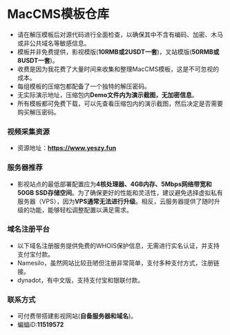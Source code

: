 # MacCMS模板仓库
- 请在解压模板后对源代码进行全面检查，以确保其中不含有编码、加密、木马或非公共域名等敏感信息。
- 模板并非免费提供，影视模版(**10RMB或2USDT一套**)，叉站模版(**50RMB或8USDT一套**)。
- 收费是因为我花费了大量时间来收集和整理MacCMS模板，这是不可忽视的成本。
- 每组模板的压缩包都配备了一个独特的解压密码。
- 无实际演示地址，压缩包内**Demo文件内为演示截图，无加密信息**。
- 所有模板都可免费下载，可以先查看压缩包内的演示截图，然后决定是否需要购买解压密码。

### 视频采集资源
- 资源地址：**https://www.yeszy.fun**

### 服务器推荐
- 影视站点的最低部署配置应为**4核处理器、4GB内存、5Mbps网络带宽和50GB SSD存储空间**。为了确保更好的性能和灵活性，建议避免选择虚拟私有服务器（VPS），因为**VPS通常无法进行升级**。相反，云服务器提供了随时升级的功能，能够轻松调整配置以满足需求。

### 域名注册平台
- 以下域名注册服务提供免费的WHOIS保护信息，无需进行实名认证，并支持支付宝付款。
- Namesilo，虽然网站比较丑陋但注册非常简单，支付多种支付方式，注册链接。
- dynadot，有中文版，支持支付宝和银联付款。
  
### 联系方式
- 可付费带搭建影视网站(**自备服务器和域名**)。
- 蝙蝠iD:**11519572**
